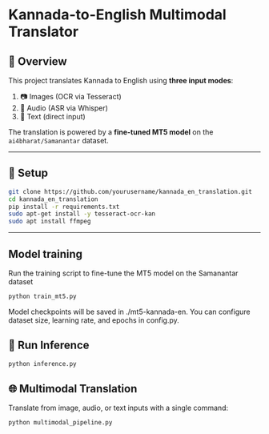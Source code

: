 # Kannada-to-English Multimodal Translator

## 📌 Overview
This project translates Kannada to English using **three input modes**:
1. 📷 Images (OCR via Tesseract)
2. 🎤 Audio (ASR via Whisper)
3. 📝 Text (direct input)

The translation is powered by a **fine-tuned MT5 model** on the `ai4bharat/Samanantar` dataset.

---

## 🚀 Setup

```bash
git clone https://github.com/yourusername/kannada_en_translation.git
cd kannada_en_translation
pip install -r requirements.txt
sudo apt-get install -y tesseract-ocr-kan
sudo apt install ffmpeg
 ```
---

## Model training
Run the training script to fine-tune the MT5 model on the Samanantar dataset
```bash
python train_mt5.py
```
Model checkpoints will be saved in ./mt5-kannada-en.
You can configure dataset size, learning rate, and epochs in config.py.

## 🔮 Run Inference

```bash
python inference.py
```

## 🌐 Multimodal Translation
Translate from image, audio, or text inputs with a single command:
```bash
python multimodal_pipeline.py




